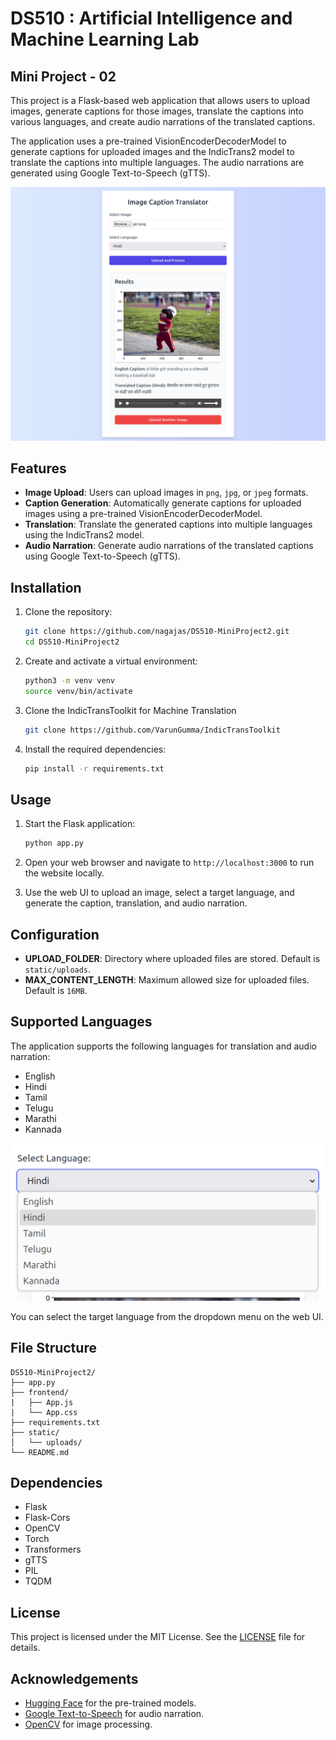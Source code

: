 # DS510 : Artificial Intelligence and Machine Learning Lab
## Mini Project - 02

This project is a Flask-based web application that allows users to upload images, generate captions for those images, translate the captions into various languages, and create audio narrations of the translated captions.

The application uses a pre-trained VisionEncoderDecoderModel to generate captions for uploaded images and the IndicTrans2 model to translate the captions into multiple languages. The audio narrations are generated using Google Text-to-Speech (gTTS).

![Web UI](assets/website.png)

## Features

- **Image Upload**: Users can upload images in `png`, `jpg`, or `jpeg` formats.
- **Caption Generation**: Automatically generate captions for uploaded images using a pre-trained VisionEncoderDecoderModel.
- **Translation**: Translate the generated captions into multiple languages using the IndicTrans2 model.
- **Audio Narration**: Generate audio narrations of the translated captions using Google Text-to-Speech (gTTS).

## Installation

1. Clone the repository:
    ```sh
    git clone https://github.com/nagajas/DS510-MiniProject2.git
    cd DS510-MiniProject2
    ```

2. Create and activate a virtual environment:
    ```sh
    python3 -m venv venv
    source venv/bin/activate
    ```

3. Clone the IndicTransToolkit for Machine Translation
    ```sh
    git clone https://github.com/VarunGumma/IndicTransToolkit
    ```

4. Install the required dependencies:
    ```sh
    pip install -r requirements.txt
    ```

## Usage

1. Start the Flask application:
    ```sh
    python app.py
    ```

2. Open your web browser and navigate to `http://localhost:3000` to run the website locally.

3. Use the web UI to upload an image, select a target language, and generate the caption, translation, and audio narration.

## Configuration

- **UPLOAD_FOLDER**: Directory where uploaded files are stored. Default is `static/uploads`.
- **MAX_CONTENT_LENGTH**: Maximum allowed size for uploaded files. Default is `16MB`.

## Supported Languages

The application supports the following languages for translation and audio narration:

- English
- Hindi
- Tamil
- Telugu
- Marathi
- Kannada

![Language Selection](assets/langs.png)

You can select the target language from the dropdown menu on the web UI.

## File Structure

```
DS510-MiniProject2/
├── app.py
├── frontend/
|   ├── App.js
|   └── App.css
├── requirements.txt
├── static/
│   └── uploads/
└── README.md
```

## Dependencies

- Flask
- Flask-Cors
- OpenCV
- Torch
- Transformers
- gTTS
- PIL
- TQDM

## License

This project is licensed under the MIT License. See the [LICENSE](LICENSE) file for details.

## Acknowledgements

- [Hugging Face](https://huggingface.co/) for the pre-trained models.
- [Google Text-to-Speech](https://pypi.org/project/gTTS/) for audio narration.
- [OpenCV](https://opencv.org/) for image processing.
